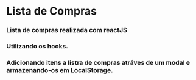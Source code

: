 # Lista de Compras

### Lista de compras realizada com reactJS
### Utilizando os hooks. 
### Adicionando itens a listra de compras atráves de um modal e armazenando-os em LocalStorage.
